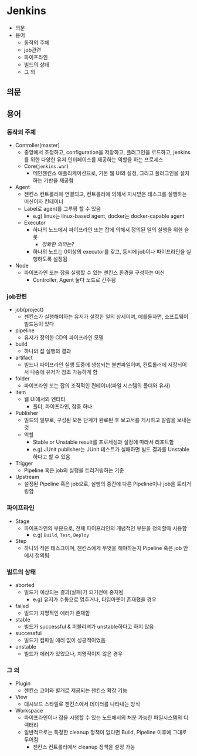 # Jenkins

- 의문
- 용어
  - 동작의 주체
  - job관련
  - 파이프라인
  - 빌드의 상태
  - 그 외

## 의문

## 용어

### 동작의 주체

- Controller(master)
  - 중앙에서 조정하고, configuration을 저장하고, 플러그인을 로드하고, jenkins를 위한 다양한 유저 인터페이스를 제공하는 역할을 하는 프로세스
  - Core(`jenkins.war`)
    - 메인젠킨스 애플리케이션으로, 기본 웹 UI와 설정, 그리고 플러그인을 설치하는 기반을 제공함
- Agent
  - 젠킨스 컨트롤러에 연결되고, 컨트롤러에 의해서 지시받은 태스크를 실행하는 머신이자 컨테이너
  - Label로 agent를 그루핑 할 수 있음
    - e.g) linux는 linux-based agent, docker는 docker-capable agent
  - Executor
    - 하나의 노드에서 파이프라인 또는 잡에 의해서 정의된 일의 실행을 위한 슬롯
      - *정확한 의미는?*
    - 하나의 노드는 0이상의 executor를 갖고, 동시에 job이나 파이프라인을 실행하도록 설정됨
- Node
  - 파이프라인 또는 잡을 실행할 수 있는 젠킨스 환경을 구성하는 머신
    - Controller, Agent 둘다 노드로 간주됨

### job관련

- job(project)
  - 젠킨스가 실행해야하는 유저가 설정한 일의 상세이며, 예를들자면, 소프트웨어 빌드등이 있다
- pipeline
  - 유저가 정의한 CD의 파이프라인 모델
- build
  - 하나의 잡 실행의 결과
- artifact
  - 빌드나 파이프라인 실행 도중에 생성되는 불변파일이며, 컨트롤러에 저장되어서 나중에 유저가 참조 가능하게 함
- folder
  - 파이프라인 또는 잡의 조직적인 컨테이너(파일 시스템의 폴더와 유사)
- item
  - 웹 UI에서의 엔티티
    - 폴더, 파이프라인, 잡중 하나
- Publisher
  - 빌드의 일부로, 구성된 모든 단계가 완료된 후 보고서를 게시하고 알림을 보내는 것
  - 역할
    - Stable or Unstable result를 프로세싱과 설정에 따라서 리포트함
    - e.g) JUnit publisher는 JUnit 테스트가 실패하면 빌드 결과를 Unstable하다고 할 수 있음
- Trigger
  - Pipeline 혹은 job의 실행을 트리거링하는 기준
- Upstream
  - 설정된 Pipeline 혹은 job으로, 실행의 중간에 다른 Pipeline이나 job을 트리거링함

### 파이프라인

- Stage
  - 파이프라인의 부분으로, 전체 파이프라인의 개념적인 부분을 정의할때 사용함
    - e.g) `Build`, `Test`, `Deploy`
- Step
  - 하나의 작은 태스크이며, 젠킨스에게 무엇을 해야하는지 Pipeline 혹은 job 안에서 정의됨

### 빌드의 상태

- aborted
  - 빌드가 예상되는 결과(실패)가 되기전에 중지됨
    - e.g) 유저가 수동으로 멈추거나, 타임아웃이 존재했을 경우
- failed
  - 빌드가 치명적인 에러가 존재함
- stable
  - 빌드가 successful & 퍼블리셔가 unstable하다고 하지 않음
- successful
  - 빌드가 컴파일 에러 없이 성공적이었음
- unstable
  - 빌드가 에러가 있었으나, 치명적이지 않은 경우

### 그 외

- Plugin
  - 젠킨스 코어와 별개로 제공되는 젠킨스 확장 기능
- View
  - 대시보드 스타일로 젠킨스에서 데이터를 나타내는 방식
- Workspace
  - 파이프라인이나 잡을 시행할 수 있는 노드에서의 처분 가능한 파일시스템의 디렉터리
  - 일반적으로는 특정한 cleanup 정책이 없다면 Build, Pipeline 이후에 그대로 두어짐
    - 젠킨스 컨트롤러에서 cleanup 정책을 설정 가능
